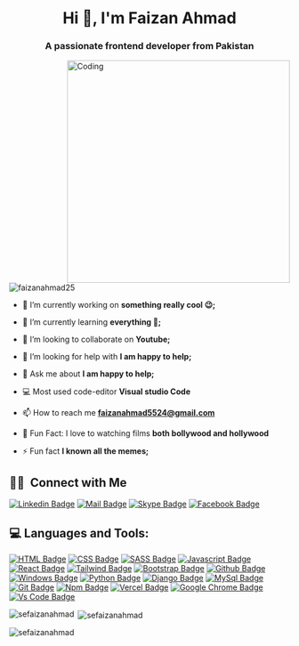 <h1 align="center">Hi 👋, I'm Faizan Ahmad</h1>
<h3 align="center">A passionate frontend developer from Pakistan</h3>
<img align="right" alt="Coding" width="400" src="https://cdn.dribbble.com/users/1162077/screenshots/3848914/media/320984a9ca58b3c73274c9259ecf6de8.gif">

<p align="left"> <img src="https://komarev.com/ghpvc/?username=faizanahmad25&label=Profile%20views&color=0e75b6&style=flat" alt="faizanahmad25" /> </p>

- 🔭 I’m currently working on **something really cool 😉;**

- 🌱 I’m currently learning **everything 🤣;**

- 👯 I’m looking to collaborate on **Youtube;**

- 🤝 I’m looking for help with **I am happy to help;**

- 💬 Ask me about **I am happy to help;**
  
- 💻 Most used code-editor **Visual studio Code**

- 📫 How to reach me **faizanahmad5524@gmail.com**
  
- 🎥 Fun Fact: I love to watching films **both bollywood and hollywood**

- ⚡ Fun fact **I known all the memes;**

## 🤝🏻 &nbsp;Connect with Me


[![Linkedin Badge](https://img.shields.io/badge/LinkedIn-0077B5?style=for-the-badge&logo=linkedin&logoColor=white)](https://www.linkedin.com/in/sefaizanahmad/)
[![Mail Badge](https://img.shields.io/badge/Gmail-D14836?style=for-the-badge&logo=gmail&logoColor=white)](mailto:sefaizanahmad@gmail.com)
[![Skype Badge](https://img.shields.io/badge/Skype-7289DA?style=for-the-badge&logo=discord&logoColor=white)](https://join.skype.com/invite/wdO6yOdSH4bf)
[![Facebook Badge](https://img.shields.io/badge/Facebook-1877F2?style=for-the-badge&logo=facebook&logoColor=white)](https://www.facebook.com//)



## 💻 Languages and Tools:
[![HTML Badge](https://img.shields.io/badge/HTML5-E34F26?style=for-the-badge&logo=html5&logoColor=white)](https://github.com/sefaizanahmad)
[![CSS Badge](https://img.shields.io/badge/CSS3-1572B6?style=for-the-badge&logo=css3&logoColor=white)](https://github.com/sefaizanahmad)
[![SASS Badge](https://img.shields.io/badge/Sass-CC6699?style=for-the-badge&logo=sass&logoColor=white)](https://github.com/sefaizanahmad)
[![Javascript Badge](https://img.shields.io/badge/JavaScript-F7DF1E?style=for-the-badge&logo=javascript&logoColor=black)](https://github.com/sefaizanahmad)
[![React Badge](https://img.shields.io/badge/React-20232A?style=for-the-badge&logo=react&logoColor=61DAFB)](https://github.com/sefaizanahmad)
[![Tailwind Badge](https://img.shields.io/badge/Tailwind_CSS-38B2AC?style=for-the-badge&logo=tailwind-css&logoColor=white)](https://github.com/sefaizanahmad)
[![Bootstrap Badge](https://img.shields.io/badge/Bootstrap-563D7C?style=for-the-badge&logo=bootstrap&logoColor=white)](https://github.com/sefaizanahmad)
[![Github Badge](https://img.shields.io/badge/Github-000000?style=for-the-badge&logo=github&logoColor=white)](https://github.com/sefaizanahmad)
[![Windows Badge](https://img.shields.io/badge/Windows-0078D6?style=for-the-badge&logo=windows&logoColor=white)](https://github.com/sefaizanahmad)
[![Python Badge](https://img.shields.io/badge/Python-330F63?style=for-the-badge&logo=python&logoColor=white)](https://github.com/sefaizanahmad)
[![Django Badge](https://img.shields.io/badge/Django-330F63?style=for-the-badge&logo=django&logoColor=white)](https://github.com/sefaizanahmad)
[![MySql Badge](https://img.shields.io/badge/MySql-330F63?style=for-the-badge&logo=mysql&logoColor=white)](https://github.com/sefaizanahmad)
[![Git Badge](https://img.shields.io/badge/git-f34f29?style=for-the-badge&logo=git&logoColor=white)](https://github.com/sefaizanahmad)
[![Npm Badge](https://img.shields.io/badge/npm-d7141a?style=for-the-badge&logo=npm&logoColor=white)](https://github.com/sefaizanahmad)
[![Vercel Badge](https://img.shields.io/badge/vercel-000?style=for-the-badge&logo=vercel&logoColor=white)](https://github.com/sefaizanahmad)
[![Google Chrome Badge](https://img.shields.io/badge/google_chrome-556532?style=for-the-badge&logo=googlechrome&logoColor=white)](https://github.com/sefaizanahmad)
[![Vs Code Badge](https://img.shields.io/badge/Visual_Studio_Code-0078D6?style=for-the-badge&logo=visualstudiocode&logoColor=white)](https://github.com/sefaizanahmad)


<p><img align="left" src="https://github-readme-stats.vercel.app/api/top-langs?username=sefaizanahmad&show_icons=true&locale=en&layout=compact" alt="sefaizanahmad" /></p>

<p>&nbsp;<img align="center" src="https://github-readme-stats.vercel.app/api?username=sefaizanahmad&show_icons=true&locale=en" alt="sefaizanahmad" /></p>

<p><img align="center" src="https://github-readme-streak-stats.herokuapp.com/?user=sefaizanahmad&" alt="sefaizanahmad" /></p>
